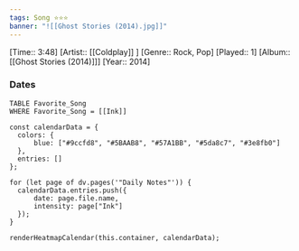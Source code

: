 ```yaml
---
tags: Song ⭐⭐⭐ 
banner: "![[Ghost Stories (2014).jpg]]"
---
```

[Time:: 3:48]
[Artist:: [[Coldplay]] ]
[Genre:: Rock, Pop]
[Played:: 1]
[Album:: [[Ghost Stories (2014)]]]
[Year:: 2014]
### Dates
````dataview
TABLE Favorite_Song
WHERE Favorite_Song = [[Ink]]
````

  ```dataviewjs
const calendarData = { 
	colors: { 
		blue: ["#9ccfd8", "#5BAAB8", "#57A1BB", "#5da8c7", "#3e8fb0"] 
	}, 
	entries: [] 
}; 

for (let page of dv.pages('"Daily Notes"')) { 
	calendarData.entries.push({ 
		date: page.file.name, 
		intensity: page["Ink"]
	}); 
} 

renderHeatmapCalendar(this.container, calendarData);
```
